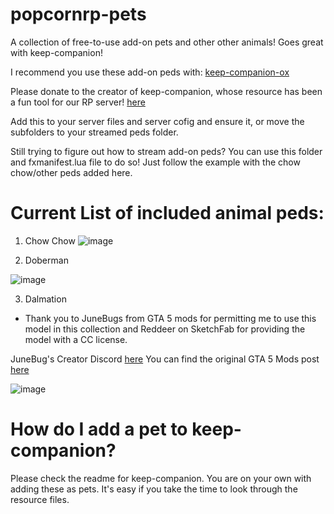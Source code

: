 # popcornrp-pets
A collection of free-to-use add-on pets and other other animals! Goes great with keep-companion!

I recommend you use these add-on peds with: [keep-companion-ox](https://github.com/alberttheprince/keep-companion-ox)

Please donate to the creator of keep-companion, whose resource has been a fun tool for our RP server! [here](https://ko-fi.com/swkeep)

Add this to your server files and server cofig and ensure it, or move the subfolders to your streamed peds folder. 

Still trying to figure out how to stream add-on peds? You can use this folder and fxmanifest.lua file to do so! Just follow the example with the chow chow/other peds added here. 

# Current List of included animal peds:

1. Chow Chow
![image](https://github.com/alberttheprince/popcornrp-pets/assets/85725579/208f06c4-2801-4611-938f-a5c9c87581bf)

2. Doberman

![image](https://github.com/alberttheprince/popcornrppets/assets/85725579/334daae4-06e8-4c0f-bbdb-700c05cc9f65)

3. Dalmation

- Thank you to JuneBugs from GTA 5 mods for permitting me to use this model in this collection and Reddeer on SketchFab for providing the model with a CC license.

JuneBug's Creator Discord [here](discord.gg/bugsmods)
You can find the original GTA 5 Mods post [here](https://www.gta5-mods.com/player/dalmatian-ped-add-on-replace)

![image](https://github.com/alberttheprince/popcornrppets/assets/85725579/85a8fada-987e-42ec-bff5-1d3acfc84476)


# How do I add a pet to keep-companion?

Please check the readme for keep-companion. You are on your own with adding these as pets. It's easy if you take the time to look through the resource files.
